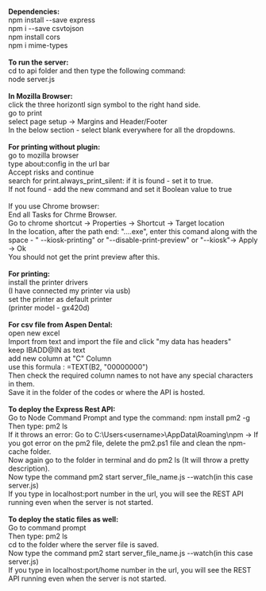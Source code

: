 <b>Dependencies:</b><br/>
npm install --save express<br/>
npm i --save csvtojson<br/>
npm install cors<br/>
npm i mime-types<br />
<br/>
<b>To run the server:</b><br/>
cd to api folder and then type the following command:<br/>
node server.js<br/>
<br/>
<b>In Mozilla Browser:</b><br/>
click the three horizontl sign symbol to the right hand side.<br/>
go to print<br/>
select page setup -> Margins and Header/Footer<br/>
In the below section - select blank everywhere for all the dropdowns.<br/>
<br/>
<b>For printing without plugin:</b><br/>
go to mozilla browser<br/>
type about:config in the url bar<br/>
Accept risks and continue<br/>
search for print.always_print_silent: if it is found - set it to true.<br />
If not found - add the new command and set it Boolean value to true<br/>
<br/>
If you use Chrome browser:<br/>
End all Tasks for Chrme Browser.<br/>
Go to chrome shortcut -> Properties -> Shortcut -> Target location<br/>
In the location, after the path end: "....exe", enter this comand along with the space - " --kiosk-printing" or "--disable-print-preview" or "--kiosk"-> Apply -> Ok <br/>
You should not get the print preview after this.<br/>
<br/>
<b>For printing:</b><br/>
install the printer drivers<br/>
(I have connected my printer via usb)<br/>
set the printer as default printer<br/>
(printer model - gx420d)<br/>
<br/>
<b>For csv file from Aspen Dental:</b><br/>
open new excel<br/>
Import from text and import the file and click "my data has headers"<br/>
keep IBADD@IN as text<br/>
add new column at "C" Column<br/>
use this formula : =TEXT(B2, "00000000")<br/>
Then check the required column names to not have any special characters in them. <br/>
Save it in the folder of the codes or where the API is hosted. <br/>
<br/>
<b>To deploy the Express Rest API:</b><br/>
Go to Node Command Prompt and type the command: npm install pm2 -g <br/>
Then type: pm2 ls<br/>
If it throws an error: Go to C:\Users\<username>\AppData\Roaming\npm -> If you got error on the pm2 file, delete the pm2.ps1 file and clean the npm-cache folder.<br/>
Now again go to the folder in terminal and do pm2 ls (It will throw a pretty description).<br />
Now type the command pm2 start server_file_name.js --watch(in this case server.js)<br/>
If you type in localhost:port number in the url, you will see the REST API running even when the server is not started.<br/>
<br/>
<b>To deploy the static files as well:</b><br/>
Go to command prompt <br/>
Then type: pm2 ls<br/>
cd to the folder where the server file is saved.<br />
Now type the command pm2 start server_file_name.js --watch(in this case server.js)<br/>
If you type in localhost:port/home number in the url, you will see the REST API running even when the server is not started.<br/>
